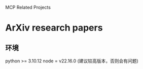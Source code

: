 MCP Related Projects

# ArXiv research papers
## 环境
python >= 3.10.12
node = v22.16.0 (建议较高版本，否则会有问题)